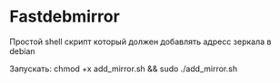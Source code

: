 # Fastdebmirror
Простой shell скрипт который должен добавлять адресс зеркала в debian

Запускать: chmod +x add_mirror.sh && sudo ./add_mirror.sh
